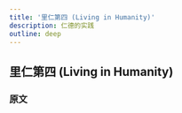 ```yaml
---
title: '里仁第四 (Living in Humanity)'
description: 仁德的实践
outline: deep
---
```


## 里仁第四 (Living in Humanity)

### 原文

